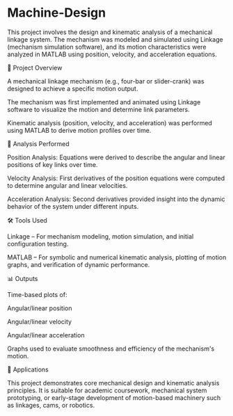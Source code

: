 # Machine-Design
This project involves the design and kinematic analysis of a mechanical linkage system. The mechanism was modeled and simulated using Linkage (mechanism simulation software), and its motion characteristics were analyzed in MATLAB using position, velocity, and acceleration equations.

📐 Project Overview

A mechanical linkage mechanism (e.g., four-bar or slider-crank) was designed to achieve a specific motion output.

The mechanism was first implemented and animated using Linkage software to visualize the motion and determine link parameters.

Kinematic analysis (position, velocity, and acceleration) was performed using MATLAB to derive motion profiles over time.

🧮 Analysis Performed

Position Analysis: Equations were derived to describe the angular and linear positions of key links over time.

Velocity Analysis: First derivatives of the position equations were computed to determine angular and linear velocities.

Acceleration Analysis: Second derivatives provided insight into the dynamic behavior of the system under different inputs.

🛠️ Tools Used

Linkage – For mechanism modeling, motion simulation, and initial configuration testing.

MATLAB – For symbolic and numerical kinematic analysis, plotting of motion graphs, and verification of dynamic performance.

📊 Outputs

Time-based plots of:

Angular/linear position

Angular/linear velocity

Angular/linear acceleration

Graphs used to evaluate smoothness and efficiency of the mechanism's motion.

📌 Applications

This project demonstrates core mechanical design and kinematic analysis principles. It is suitable for academic coursework, mechanical system prototyping, or early-stage development of motion-based machinery such as linkages, cams, or robotics.
